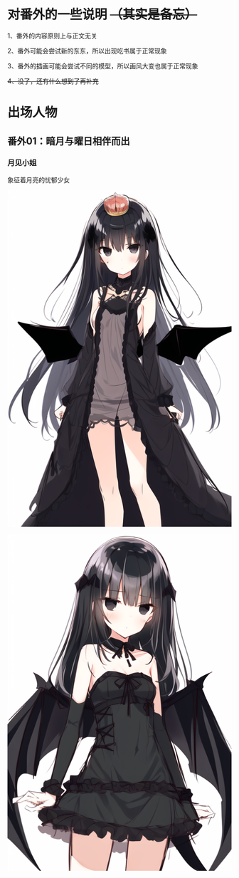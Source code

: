 # 对番外的一些说明 ~~（其实是备忘）~~

1、番外的内容原则上与正文无关

2、番外可能会尝试新的东东，所以出现吃书属于正常现象

3、番外的插画可能会尝试不同的模型，所以画风大变也属于正常现象

~~4、没了，还有什么想到了再补充~~

# 出场人物

## 番外01：暗月与曜日相伴而出

### 月见小姐

象征着月亮的忧郁少女

![月见小姐人物设计1](https://raw.githubusercontent.com/Aierlanta/Minnie_apolia/main/%E7%95%AA%E5%A4%96/illustrations/%E6%9C%88%E8%A7%81%E5%B0%8F%E5%A7%90%E4%BA%BA%E7%89%A9%E8%AE%BE%E8%AE%A11.png)

![月见小姐人物设计2](https://raw.githubusercontent.com/Aierlanta/Minnie_apolia/main/%E7%95%AA%E5%A4%96/illustrations/%E6%9C%88%E8%A7%81%E5%B0%8F%E5%A7%90%E4%BA%BA%E7%89%A9%E8%AE%BE%E8%AE%A12.png)